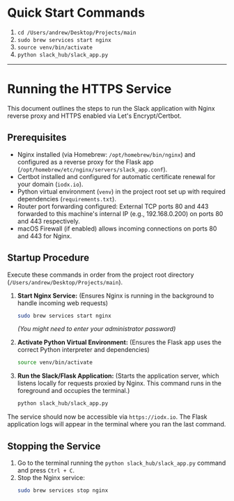 # Quick Start Commands

1.  `cd /Users/andrew/Desktop/Projects/main`
2.  `sudo brew services start nginx`
3.  `source venv/bin/activate`
4.  `python slack_hub/slack_app.py`

---

# Running the HTTPS Service

This document outlines the steps to run the Slack application with Nginx reverse proxy and HTTPS enabled via Let's Encrypt/Certbot.

## Prerequisites

*   Nginx installed (via Homebrew: `/opt/homebrew/bin/nginx`) and configured as a reverse proxy for the Flask app (`/opt/homebrew/etc/nginx/servers/slack_app.conf`).
*   Certbot installed and configured for automatic certificate renewal for your domain (`iodx.io`).
*   Python virtual environment (`venv`) in the project root set up with required dependencies (`requirements.txt`).
*   Router port forwarding configured: External TCP ports 80 and 443 forwarded to this machine's internal IP (e.g., 192.168.0.200) on ports 80 and 443 respectively.
*   macOS Firewall (if enabled) allows incoming connections on ports 80 and 443 for Nginx.

## Startup Procedure

Execute these commands in order from the project root directory (`/Users/andrew/Desktop/Projects/main`).

1.  **Start Nginx Service:**
    (Ensures Nginx is running in the background to handle incoming web requests)
    ```bash
    sudo brew services start nginx
    ```
    *(You might need to enter your administrator password)*

2.  **Activate Python Virtual Environment:**
    (Ensures the Flask app uses the correct Python interpreter and dependencies)
    ```bash
    source venv/bin/activate
    ```

3.  **Run the Slack/Flask Application:**
    (Starts the application server, which listens locally for requests proxied by Nginx. This command runs in the foreground and occupies the terminal.)
    ```bash
    python slack_hub/slack_app.py
    ```

The service should now be accessible via `https://iodx.io`. The Flask application logs will appear in the terminal where you ran the last command.

## Stopping the Service

1.  Go to the terminal running the `python slack_hub/slack_app.py` command and press `Ctrl + C`.
2.  Stop the Nginx service:
    ```bash
    sudo brew services stop nginx
    ``` 